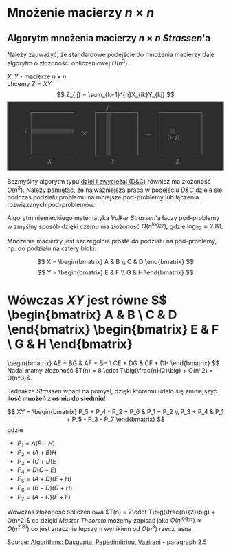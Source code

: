 # Mnożenie macierzy $n\times n$

## Algorytm mnożenia macierzy $n\times n$ *Strassen*'a

Należy zauważyć, że standardowe podejście do mnożenia macierzy daje algorytm o złożoności obliczeniowej $O(n^3)$.

$X,Y$ - macierze $n\times n$\
chcemy $Z = XY$
$$
Z_{ij} = \sum_{k=1}^{n}X_{ik}Y_{kj}
$$
![matrix multiplication](matrix-multiplication.png)

Bezmyślny algorytm typu [dziel i zwyciężaj (D&C)](../2020-03-09/divide-and-conquer.md) również ma złożoność $O(n^3)$. Należy pamiętać, że najważniejsza praca w podejściu *D&C* dzieje się podczas podziału problemu na mniejsze pod-problemy lub łączenia rozwiązanych pod-problemów.

Algorytm niemieckiego matematyka *Volker Strassen*'a łączy pod-problemy w zmyślny sposób dzięki czemu ma złożoność $O\big(n^{\log_27}\big)$, gdzie $\log_27 \approx 2.81$.

Mnożenie macierzy jest szczególnie proste do podziału na pod-problemy, np. do podziału na cztery bloki:

$$
X =
\begin{bmatrix}
  A & B \\
  C & D
\end{bmatrix}
$$
$$
Y =
\begin{bmatrix}
  E & F \\
  G & H
\end{bmatrix}
$$

Wówczas $XY$ jest równe
$$
\begin{bmatrix}
  A & B \\
  C & D
\end{bmatrix}
\begin{bmatrix}
  E & F \\
  G & H
\end{bmatrix}
=
\begin{bmatrix}
  AE + BG & AF + BH \\
  CE + DG & CF + DH
\end{bmatrix}
$$
Nadal mamy złożoność $T(n) = 8 \cdot T\big(\frac{n}{2}\big) + O(n^2) = O(n^3)$.

Jednakże *Strassen* wpadł na pomysł, dzięki któremu udało się zmniejszyć **ilość mnożeń z ośmiu do siedmiu**!

$$
XY =
\begin{bmatrix}
  P_5 + P_4 - P_2 + P_6 & P_1 + P_2 \\
  P_3 + P_4 & P_1 + P_5 - P_3 - P_7
\end{bmatrix}
$$
gdzie
- $P_1 = A(F-H)$
- $P_2 = (A+B)H$
- $P_3 = (C+D)E$
- $P_4 = D(G-E)$
- $P_5 = (A+D)(E+H)$
- $P_6 = (B-D)(G+H)$
- $P_7 = (A-C)(E+F)$

Wówczas złożoność obliczeniowa $T(n) = 7\cdot T\big(\frac{n}{2}\big) + O(n^2)$ co dzięki [*Master Theorem*](../2020-03-09/master-theorem.md) możemy zapisać jako $O\big(n^{\log_27}\big) \approx O\big(n^{2.81}\big)$ co jest znacznie lepszym wynikiem od $O(n^3)$ rzecz jasna.

Source: [Algorithms: Dasgupta, Papadimitriou, Vazirani](http://algorithmics.lsi.upc.edu/docs/Dasgupta-Papadimitriou-Vazirani.pdf) - paragraph 2.5
